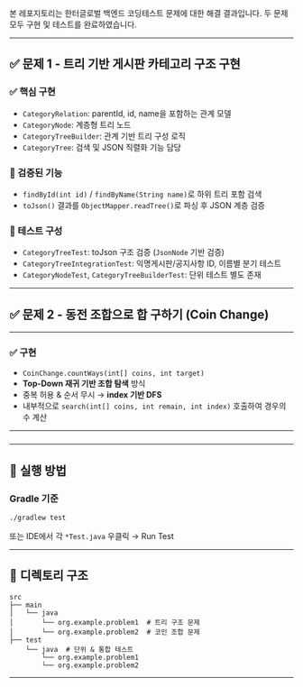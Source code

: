 
본 레포지토리는 한터글로벌 백엔드 코딩테스트 문제에 대한 해결 결과입니다. 두 문제 모두 구현 및 테스트를 완료하였습니다.

---

## ✅ 문제 1 - 트리 기반 게시판 카테고리 구조 구현

### ✅ 핵심 구현
- `CategoryRelation`: parentId, id, name을 포함하는 관계 모델
- `CategoryNode`: 계층형 트리 노드
- `CategoryTreeBuilder`: 관계 기반 트리 구성 로직
- `CategoryTree`: 검색 및 JSON 직렬화 기능 담당

### 🔎 검증된 기능
- `findById(int id)` / `findByName(String name)`로 하위 트리 포함 검색
- `toJson()` 결과를 `ObjectMapper.readTree()`로 파싱 후 JSON 계층 검증

### 🧪 테스트 구성
- `CategoryTreeTest`: toJson 구조 검증 (`JsonNode` 기반 검증)
- `CategoryTreeIntegrationTest`: 익명게시판/공지사항 ID, 이름별 분기 테스트
- `CategoryNodeTest`, `CategoryTreeBuilderTest`: 단위 테스트 별도 존재

---

## ✅ 문제 2 - 동전 조합으로 합 구하기 (Coin Change)

---

### ✅ 구현

- `CoinChange.countWays(int[] coins, int target)`
- **Top-Down 재귀 기반 조합 탐색** 방식
- 중복 허용 & 순서 무시 → **index 기반 DFS**
- 내부적으로 `search(int[] coins, int remain, int index)` 호출하여 경우의 수 계산

---

###
---

## 🧪 실행 방법

### Gradle 기준
```bash
./gradlew test
```

또는 IDE에서 각 `*Test.java` 우클릭 → Run Test

---

## 📂 디렉토리 구조
```
src
├── main
│   └── java
│       └── org.example.problem1  # 트리 구조 문제
│       └── org.example.problem2  # 코인 조합 문제
├── test
    └── java  # 단위 & 통합 테스트
        └── org.example.problem1  
        └── org.example.problem2  
```

---

